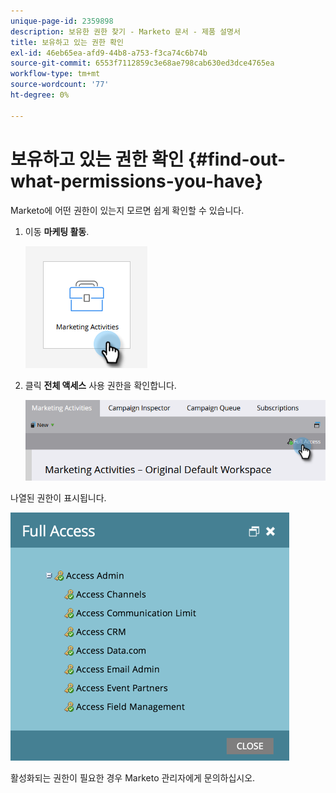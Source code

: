```yaml
---
unique-page-id: 2359898
description: 보유한 권한 찾기 - Marketo 문서 - 제품 설명서
title: 보유하고 있는 권한 확인
exl-id: 46eb65ea-afd9-44b8-a753-f3ca74c6b74b
source-git-commit: 6553f7112859c3e68ae798cab630ed3dce4765ea
workflow-type: tm+mt
source-wordcount: '77'
ht-degree: 0%

---
```


# 보유하고 있는 권한 확인 {#find-out-what-permissions-you-have}

Marketo에 어떤 권한이 있는지 모르면 쉽게 확인할 수 있습니다.

1. 이동 **마케팅 활동**.

   ![](assets/find-out-what-permissions-you-have-1.png)

1. 클릭 **전체 액세스** 사용 권한을 확인합니다.

   ![](assets/find-out-what-permissions-you-have-2.png)

나열된 권한이 표시됩니다.

![](assets/find-out-what-permissions-you-have-3.png)

활성화되는 권한이 필요한 경우 Marketo 관리자에게 문의하십시오.
